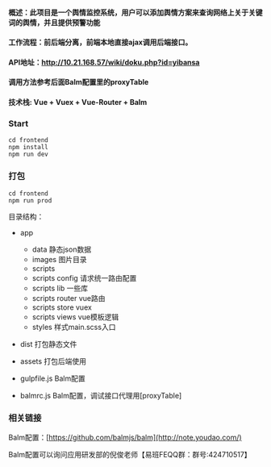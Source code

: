 #### 概述：此项目是一个舆情监控系统，用户可以添加舆情方案来查询网络上关于关键词的舆情，并且提供预警功能

#### 工作流程：前后端分离，前端本地直接ajax调用后端接口。

#### API地址：http://10.21.168.57/wiki/doku.php?id=yibansa
#### 调用方法参考后面Balm配置里的proxyTable

#### 技术栈: Vue + Vuex + Vue-Router + Balm

### Start

```
cd frontend
npm install
npm run dev
```

### 打包

```
cd frontend
npm run prod
```

目录结构：
- app
  - data 静态json数据
  - images 图片目录
  - scripts
  - scripts config 请求统一路由配置
  - scripts lib 一些库
  - scripts router vue路由
  - scripts store vuex
  - scripts views vue模板逻辑
  - styles 样式main.scss入口

- dist 打包静态文件
- assets 打包后端使用
- gulpfile.js Balm配置
- balmrc.js Balm配置，调试接口代理用[proxyTable]

### 相关链接
Balm配置：[https://github.com/balmjs/balm](http://note.youdao.com/)

Balm配置可以询问应用研发部的倪俊老师【易班FEQQ群：群号:424710517】
